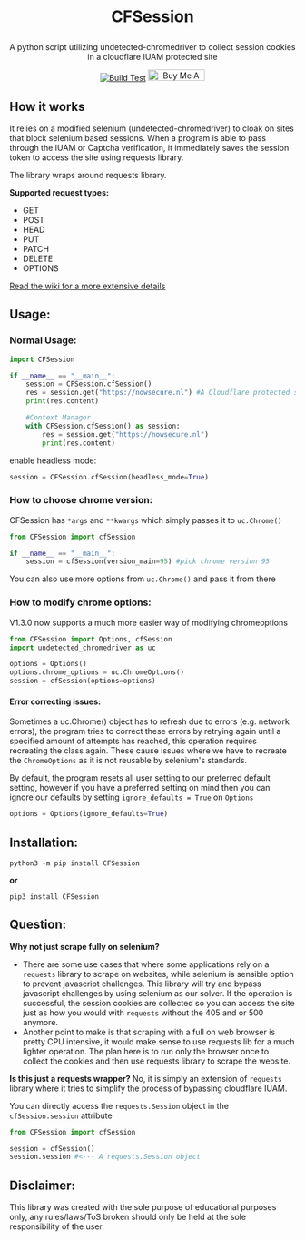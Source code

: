 <H1 align="center"><b>CFSession</b></p></H1>
<p align="center">A python script utilizing undetected-chromedriver to collect session cookies in a cloudflare IUAM protected site</p>
<p align="center">
<a href="https://pypi.org/project/CFSession"><img src="https://github.com/Kinuseka/CFSession/actions/workflows/python-package.yml/badge.svg" alt="Build Test"></a>
<a href="https://www.buymeacoffee.com/kinuseka" target="_blank"><img src="https://cdn.buymeacoffee.com/buttons/default-orange.png" alt="Buy Me A Coffee" height="20" width="100"></a>



## How it works
It relies on a modified selenium (undetected-chromedriver) to cloak on sites that block selenium based sessions. 
When a program is able to pass through the IUAM or Captcha verification, it immediately saves the session token to access the site using requests library.

The library wraps around requests library.

**Supported request types:**
* GET
* POST
* HEAD
* PUT
* PATCH
* DELETE
* OPTIONS

[Read the wiki for a more extensive details
](https://github.com/CFSession/CFSession/wiki)
## Usage:

### Normal Usage:

```py
import CFSession

if __name__ == "__main__": 
    session = CFSession.cfSession()
    res = session.get("https://nowsecure.nl") #A Cloudflare protected site
    print(res.content)

    #Context Manager
    with CFSession.cfSession() as session:
        res = session.get("https://nowsecure.nl")
        print(res.content)
```
enable headless mode:

```py
session = CFSession.cfSession(headless_mode=True)
```

### How to choose chrome version:

CFSession has `*args` and `**kwargs` which simply passes it to `uc.Chrome()`
```py
from CFSession import cfSession

if __name__ == "__main__": 
    session = cfSession(version_main=95) #pick chrome version 95
```
You can also use more options from `uc.Chrome()` and pass it from there 

### How to modify chrome options:
V1.3.0 now supports a much more easier way of modifying chromeoptions
```py
from CFSession import Options, cfSession
import undetected_chromedriver as uc

options = Options()
options.chrome_options = uc.ChromeOptions()
session = cfSession(options=options)
```
#### Error correcting issues:
Sometimes a uc.Chrome() object has to refresh due to errors (e.g. network errors), the program tries to correct these errors by retrying again until a specified amount of attempts has reached, this operation requires recreating the class again.
These cause issues where we have to recreate the `ChromeOptions` as it is not reusable by selenium's standards. 

By default, the program resets all user setting to our preferred default setting, however if you have a preferred setting on mind then you can ignore our defaults by
setting `ignore_defaults = True` on `Options`
```py
options = Options(ignore_defaults=True)
```

## Installation:
`python3 -m pip install CFSession`

**or**

`pip3 install CFSession`


## Question: 

**Why not just scrape fully on selenium?** 
- There are some use cases that where some applications rely on a `requests` library to scrape on websites, while selenium is sensible option to prevent javascript challenges. This library will try and bypass javascript challenges by using selenium as our solver. If the operation is successful, the session cookies are collected so you can access the site just as how you would with `requests` without the 405 and or 500 anymore.
- Another point to make is that scraping with a full on web browser is pretty CPU intensive, it would make sense to use requests lib for a much lighter operation. The plan here is to run only the browser once to collect the cookies and then use requests library to scrape the website.

**Is this just a requests wrapper?** No, it is simply an extension of `requests` library where it tries to simplify the process of bypassing cloudflare IUAM.

You can directly access the `requests.Session` object in the `cfSession.session` attribute 
```py
from CFSession import cfSession

session = cfSession()
session.session #<--- A requests.Session object
```

## Disclaimer:
This library was created with the sole purpose of educational purposes only, any rules/laws/ToS broken should only be held at the sole responsibility of the user.

